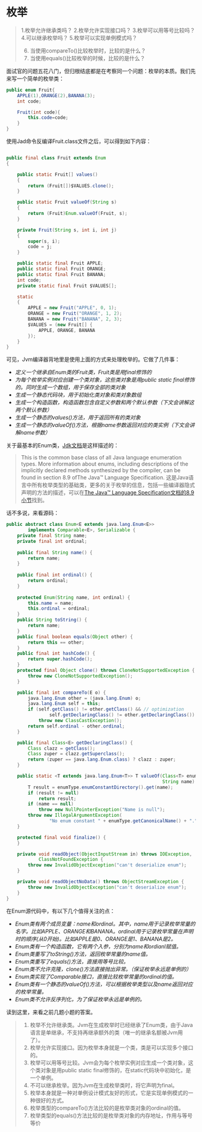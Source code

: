 # 枚举

> 1.枚举允许继承类吗？
> 2.枚举允许实现接口吗？
> 3.枚举可以用等号比较吗？
> 4.可以继承枚举吗？
> 5.枚举可以实现单例模式吗？
>
> 6. 当使用compareTo()比较枚举时，比较的是什么？
> 7. 当使用equals()比较枚举的时候，比较的是什么？

面试官的问题五花八门，但归根结底都是在考察同一个问题：枚举的本质。我们先来写一个简单的枚举类：

```java
public enum Fruit{
    APPLE(1),ORANGE(2),BANANA(3);
    int code;

    Fruit(int code){
        this.code=code;
    }
}
```



使用Jad命令反编译Fruit.class文件之后，可以得到如下内容：

```java

public final class Fruit extends Enum
{

    public static Fruit[] values()
    {
        return (Fruit[])$VALUES.clone();
    }

    public static Fruit valueOf(String s)
    {
        return (Fruit)Enum.valueOf(Fruit, s);
    }

    private Fruit(String s, int i, int j)
    {
        super(s, i);
        code = j;
    }

    public static final Fruit APPLE;
    public static final Fruit ORANGE;
    public static final Fruit BANANA;
    int code;
    private static final Fruit $VALUES[];

    static
    {
        APPLE = new Fruit("APPLE", 0, 1);
        ORANGE = new Fruit("ORANGE", 1, 2);
        BANANA = new Fruit("BANANA", 2, 3);
        $VALUES = (new Fruit[] {
            APPLE, ORANGE, BANANA
        });
    }
}
```



可见，Jvm编译器背地里是使用上面的方式来处理枚举的。它做了几件事：

- *定义一个继承自Enum类的Fruit类，Fruit类是用final修饰的*
- *为每个枚举实例对应创建一个类对象，这些类对象是用public static final修饰的。同时生成一个数组，用于保存全部的类对象*
- *生成一个静态代码块，用于初始化类对象和类对象数组*
- *生成一个构造函数，构造函数包含自定义参数和两个默认参数（下文会讲解这两个默认参数）*
- *生成一个静态的values()方法，用于返回所有的类对象*
- *生成一个静态的valueOf()方法，根据name参数返回对应的类实例（下文会讲解name参数）*



关于最基本的Enum类，[Jdk文档](http://link.zhihu.com/?target=http%3A//tool.oschina.net/apidocs/apidoc%3Fapi%3Djdk_7u4)是这样描述的：

> This is the common base class of all Java language enumeration types. More information about enums, including descriptions of the implicitly declared methods synthesized by the compiler, can be found in section 8.9 ofThe Java™ Language Specification.
> 这是Java语言中所有枚举类型的基础类，更多的关于枚举的信息，包括一些编译器隐式声明的方法的描述，可以在[The Java™ Language Specification文档的8.9小节](http://link.zhihu.com/?target=https%3A//docs.oracle.com/javase/specs/jls/se7/html/jls-8.html%23jls-8.9)找到。



话不多说，来看源码：

```java
public abstract class Enum<E extends java.lang.Enum<E>>
        implements Comparable<E>, Serializable {
    private final String name;
    private final int ordinal;
    
    public final String name() {
        return name;
    }
    
    public final int ordinal() {
        return ordinal;
    }
    
    protected Enum(String name, int ordinal) {
        this.name = name;
        this.ordinal = ordinal;
    }
    public String toString() {
        return name;
    }
    public final boolean equals(Object other) {
        return this == other;
    }
    public final int hashCode() {
        return super.hashCode();
    }
    protected final Object clone() throws CloneNotSupportedException {
        throw new CloneNotSupportedException();
    }

    public final int compareTo(E o) {
        java.lang.Enum other = (java.lang.Enum) o;
        java.lang.Enum self = this;
        if (self.getClass() != other.getClass() && // optimization
                self.getDeclaringClass() != other.getDeclaringClass())
            throw new ClassCastException();
        return self.ordinal - other.ordinal;
    }

    public final Class<E> getDeclaringClass() {
        Class clazz = getClass();
        Class zuper = clazz.getSuperclass();
        return (zuper == java.lang.Enum.class) ? clazz : zuper;
    }

    public static <T extends java.lang.Enum<T>> T valueOf(Class<T> enumType,
                                                          String name) {
        T result = enumType.enumConstantDirectory().get(name);
        if (result != null)
            return result;
        if (name == null)
            throw new NullPointerException("Name is null");
        throw new IllegalArgumentException(
                "No enum constant " + enumType.getCanonicalName() + "." + name);
    }

    protected final void finalize() {
    }

    private void readObject(ObjectInputStream in) throws IOException,
            ClassNotFoundException {
        throw new InvalidObjectException("can't deserialize enum");
    }

    private void readObjectNoData() throws ObjectStreamException {
        throw new InvalidObjectException("can't deserialize enum");
    }
}
```



在Enum源代码中，有以下几个值得关注的点：

- *Enum类有两个成员变量：name和ordinal。其中，name用于记录枚举常量的名字。比如APPLE、ORANGE和BANANA。ordinal用于记录枚举常量在声明时的顺序(从0开始)。比如APPLE是0、ORANGE是1、BANANA是2。*
- *Enum类有一个构造函数，它有两个入参，分别为name和ordianl赋值。*
- *Enum类重写了toString()方法，返回枚举常量的name值。*
- *Enum类重写了equals()方法，直接用等号比较。*
- *Enum类不允许克隆，clone()方法直接抛出异常。（保证枚举永远是单例的）*
- *Enum类实现了Comparable接口，直接比较枚举常量的ordinal的值。*
- *Enum类有一个静态的valueOf()方法，可以根据枚举类型以及name返回对应的枚举常量。*
- *Enum类不允许反序列化，为了保证枚举永远是单例的。*



读到这里，来看之前几题小题的答案。

> 1. 枚举不允许继承类。Jvm在生成枚举时已经继承了Enum类，由于Java语言是单继承，不支持再继承额外的类（唯一的继承名额被Jvm用了）。
> 2. 枚举允许实现接口。因为枚举本身就是一个类，类是可以实现多个接口的。
> 3.  枚举可以用等号比较。Jvm会为每个枚举实例对应生成一个类对象，这个类对象是用public static final修饰的，在static代码块中初始化，是一个单例。
> 4. 不可以继承枚举。因为Jvm在生成枚举类时，将它声明为final。
> 5.  枚举本身就是一种对单例设计模式友好的形式，它是实现单例模式的一种很好的方式。
> 6.  枚举类型的compareTo()方法比较的是枚举类对象的ordinal的值。
> 7. 枚举类型的equals()方法比较的是枚举类对象的内存地址，作用与等号等价

